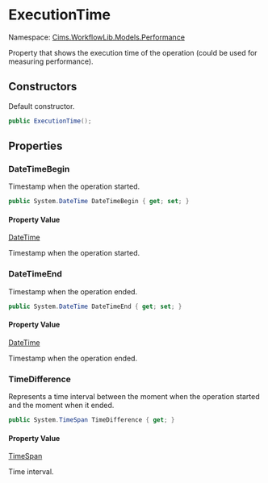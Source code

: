 # ExecutionTime

Namespace: [Cims.WorkflowLib.Models.Performance](Cims.WorkflowLib.Models.Performance.md)

Property that shows the execution time of the operation (could be used for measuring performance).

## Constructors

Default constructor.

```C#
public ExecutionTime();
```

## Properties

### DateTimeBegin

Timestamp when the operation started.

```C#
public System.DateTime DateTimeBegin { get; set; }
```

#### Property Value

[DateTime](https://learn.microsoft.com/en-us/dotnet/api/system.datetime)

Timestamp when the operation started.

### DateTimeEnd

Timestamp when the operation ended.

```C#
public System.DateTime DateTimeEnd { get; set; }
```

#### Property Value

[DateTime](https://learn.microsoft.com/en-us/dotnet/api/system.datetime)

Timestamp when the operation ended.

### TimeDifference

Represents a time interval between the moment when the operation started and the moment when it ended.

```C#
public System.TimeSpan TimeDifference { get; }
```

#### Property Value

[TimeSpan](https://learn.microsoft.com/en-us/dotnet/api/system.timespan)

Time interval.
